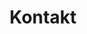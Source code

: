 ---
title: Kontakt

simplecontact:
  subject: "Tretet mit uns in Kontakt"
  recipient: "admin@godsgoldenacre.de"

  fields:
    name:
      label: "Name"
      placeholder: "Dein  Vor- und Nachname"

    email:
      label: "E-Mail"
      placeholder: ""

    message:
      label: "Nachricht"
      placeholder: "Dein Anliegen"

    antispam:
      label: "Antispam"
      placeholder: "Please leave this field empty for Antispam"

    submit:
      label: "Absenden"

  messages:
    success: "Thank You! Your message has been sent."
    error: "Oops! There was a problem with your submission. Please complete the form and try again."
    fail: "Oops! Something went wrong and we couldn't send your message."

---